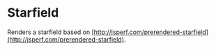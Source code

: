 # Starfield

Renders a starfield based on [http://jsperf.com/prerendered-starfield](http://jsperf.com/prerendered-starfield).
